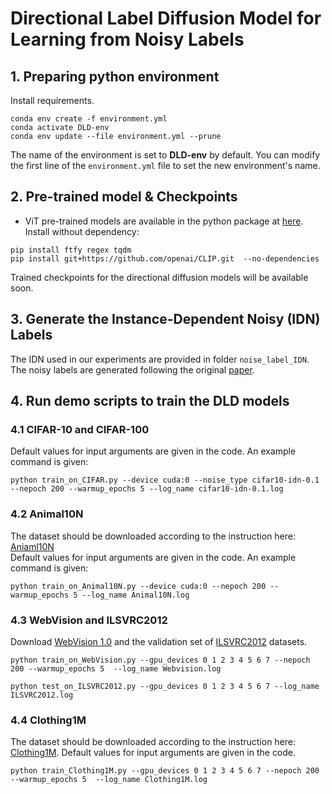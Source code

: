 # Directional Label Diffusion Model for Learning from Noisy Labels

## 1. Preparing python environment
Install requirements.<br />
```
conda env create -f environment.yml
conda activate DLD-env
conda env update --file environment.yml --prune
```
The name of the environment is set to **DLD-env** by default. You can modify the first line of the `environment.yml` file to set the new environment's name.

## 2. Pre-trained model & Checkpoints
* ViT pre-trained models are available in the python package at [here](https://github.com/openai/CLIP). Install without dependency: <br />
```
pip install ftfy regex tqdm
pip install git+https://github.com/openai/CLIP.git  --no-dependencies
```

Trained checkpoints for the directional diffusion models will be available soon.

## 3. Generate the Instance-Dependent Noisy (IDN) Labels
The IDN used in our experiments are provided in folder `noise_label_IDN`. The noisy labels are generated following the original [paper](https://arxiv.org/abs/2012.05458).

## 4. Run demo scripts to train the DLD models
### 4.1 CIFAR-10 and CIFAR-100<br />
Default values for input arguments are given in the code. An example command is given:
```
python train_on_CIFAR.py --device cuda:0 --noise_type cifar10-idn-0.1 --nepoch 200 --warmup_epochs 5 --log_name cifar10-idn-0.1.log
```
### 4.2 Animal10N<br />
The dataset should be downloaded according to the instruction here: [Aniaml10N](https://dm.kaist.ac.kr/datasets/animal-10n/)<br />
Default values for input arguments are given in the code. An example command is given:
```
python train_on_Animal10N.py --device cuda:0 --nepoch 200 --warmup_epochs 5 --log_name Animal10N.log
```

### 4.3 WebVision and ILSVRC2012<br />
Download [WebVision 1.0](https://data.vision.ee.ethz.ch/cvl/webvision/download.html) and the validation set of [ILSVRC2012](https://www.image-net.org/challenges/LSVRC/2012/) datasets. 
```
python train_on_WebVision.py --gpu_devices 0 1 2 3 4 5 6 7 --nepoch 200 --warmup_epochs 5  --log_name Webvision.log

python test_on_ILSVRC2012.py --gpu_devices 0 1 2 3 4 5 6 7 --log_name ILSVRC2012.log
```

### 4.4 Clothing1M<br />
The dataset should be downloaded according to the instruction here: [Clothing1M](https://github.com/Cysu/noisy_label). Default values for input arguments are given in the code. <br />

```
python train_Clothing1M.py --gpu_devices 0 1 2 3 4 5 6 7 --nepoch 200 --warmup_epochs 5  --log_name Clothing1M.log
```



